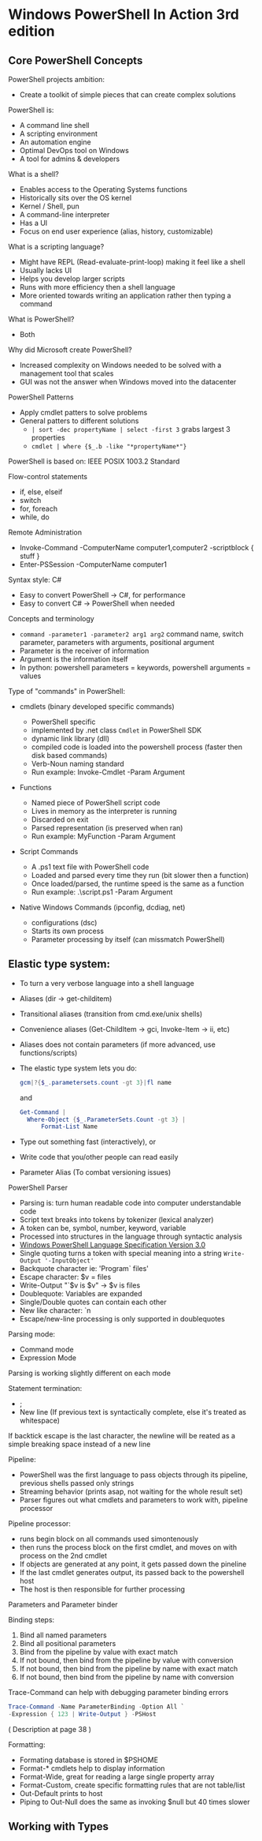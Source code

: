 # Windows PowerShell In Action 3rd edition

## Core PowerShell Concepts

PowerShell projects ambition:

- Create a toolkit of simple pieces that can create complex solutions

PowerShell is:

- A command line shell
- A scripting environment
- An automation engine
- Optimal DevOps tool on Windows
- A tool for admins & developers


What is a shell?

- Enables access to the Operating Systems functions
- Historically sits over the OS kernel
- Kernel / Shell, pun
- A command-line interpreter
- Has a UI
- Focus on end user experience (alias, history, customizable)

What is a scripting language?

- Might have REPL (Read-evaluate-print-loop) making it feel like a shell
- Usually lacks UI
- Helps you develop larger scripts
- Runs with more efficiency then a shell language
- More oriented towards writing an application rather then typing a command


What is PowerShell?

- Both

Why did Microsoft create PowerShell?

- Increased complexity on Windows needed to be solved with a management tool that scales
- GUI was not the answer when Windows moved into the datacenter

PowerShell Patterns

- Apply cmdlet patters to solve problems
- General patters to different solutions
  - `| sort -dec propertyName | select -first 3` grabs largest 3 properties
  - `cmdlet | where {$_.b -like "*propertyName*"}`

PowerShell is based on: IEEE POSIX 1003.2 Standard

Flow-control statements

- if, else, elseif
- switch
- for, foreach
- while, do

Remote Administration

- Invoke-Command -ComputerName computer1,computer2 -scriptblock { stuff }
- Enter-PSSession -ComputerName computer1

Syntax style: C#

- Easy to convert PowerShell -> C#, for performance
- Easy to convert C# -> PowerShell when needed

Concepts and terminology

- `command -parameter1 -parameter2 arg1 arg2` command name, switch parameter, parameters with arguments, positional argument
- Parameter is the receiver of information
- Argument is the information itself
- In python: powershell parameters = keywords, powershell arguments = values

Type of "commands" in PowerShell:

- cmdlets (binary developed specific commands)
  - PowerShell specific
  - implemented by .net class `Cmdlet` in PowerShell SDK
  - dynamic link library (dll)
  - compiled code is loaded into the powershell process (faster then disk based commands)
  - Verb-Noun naming standard
  - Run example: Invoke-Cmdlet -Param Argument

- Functions
  - Named piece of PowerShell script code
  - Lives in memory as the interpreter is running
  - Discarded on exit
  - Parsed representation (is preserved when ran)
  - Run example: MyFunction -Param Argument

- Script Commands
  - A .ps1 text file with PowerShell code
  - Loaded and parsed every time they run (bit slower then a function)
  - Once loaded/parsed, the runtime speed is the same as a function
  - Run example: .\script.ps1 -Param Argument

- Native Windows Commands (ipconfig, dcdiag, net)
  - configurations (dsc)
  - Starts its own process
  - Parameter processing by itself (can missmatch PowerShell)


## Elastic type system:

- To turn a very verbose language into a shell language
- Aliases (dir -> get-childitem)
- Transitional aliases (transition from cmd.exe/unix shells)
- Convenience aliases (Get-ChildItem -> gci, Invoke-Item -> ii, etc)
- Aliases does not contain parameters (if more advanced, use functions/scripts)
- The elastic type system lets you do:
   ```powershell
  gcm|?{$_.parametersets.count -gt 3}|fl name
   ```
   and
  
  ```powershell
  Get-Command |
    Where-Object {$_.ParameterSets.Count -gt 3} |
        Format-List Name
  ```
- Type out something fast (interactively), or
- Write code that you/other people can read easily
- Parameter Alias (To combat versioning issues)

PowerShell Parser

- Parsing is: turn human readable code into computer understandable code
- Script text breaks into tokens by tokenizer (lexical analyzer)
- A token can be, symbol, number, keyword, variable
- Processed into structures in the language through syntactic analysis
- [Windows PowerShell Language Specification Version 3.0](https://www.microsoft.com/en-us/download/confirmation.aspx?id=36389)
- Single quoting turns a token with special meaning into a string `Write-Output '-InputObject'`
- Backquote character ie: 'Program` files'
- Escape character: $v = files
- Write-Output "`$v is $v" -> $v is files
- Doublequote: Variables are expanded
- Single/Double quotes can contain each other
- New like character: `n
- Escape/new-line processing is only supported in doublequotes

Parsing mode:

- Command mode
- Expression Mode

Parsing is working slightly different on each mode

Statement termination:

- ;
- New line (If previous text is syntactically complete, else it's treated as whitespace)


If backtick escape is the last character, the newline will be reated as a simple breaking space instead of a new line


Pipeline:

- PowerShell was the first language to pass objects through its pipeline, previous shells passed only strings
- Streaming behavior (prints asap, not waiting for the whole result set)
- Parser figures out what cmdlets and parameters to work with, pipeline processor 

Pipeline processor:
- runs begin block on all commands used simontenously
- then runs the process block on the first cmdlet, and moves on with process on the 2nd cmdlet
- If objects are generated at any point, it gets passed down the pineline
- If the last cmdlet generates output, its passed back to the powershell host 
- The host is then responsible for further processing


Parameters and Parameter binder

Binding steps:

1. Bind all named parameters
2. Bind all positional parameters
3. Bind from the pipeline by value with exact match
4. If not bound, then bind from the pipeline by value with conversion
5. If not bound, then bind from the pipeline by name with exact match
6. If not bound, then bind from the pipeline by name with conversion

Trace-Command can help with debugging parameter binding errors

```powershell
Trace-Command -Name ParameterBinding -Option All `
-Expression { 123 | Write-Output } -PSHost
```


( Description at page 38 )


Formatting:

- Formating database is stored in $PSHOME
- Format-* cmdlets help to display information
- Format-Wide, great for reading a large single property array
- Format-Custom, create specific formatting rules that are not table/list
- Out-Default prints to host
- Piping to Out-Null does the same as invoking $null but 40 times slower


## Working with Types

